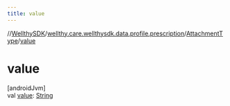 ```yaml
---
title: value
---
```

//[WellthySDK](../../../index.html)/[wellthy.care.wellthysdk.data.profile.prescription](../index.html)/[AttachmentType](index.html)/[value](value.html)



# value



[androidJvm]\
val [value](value.html): [String](https://kotlinlang.org/api/latest/jvm/stdlib/kotlin/-string/index.html)




